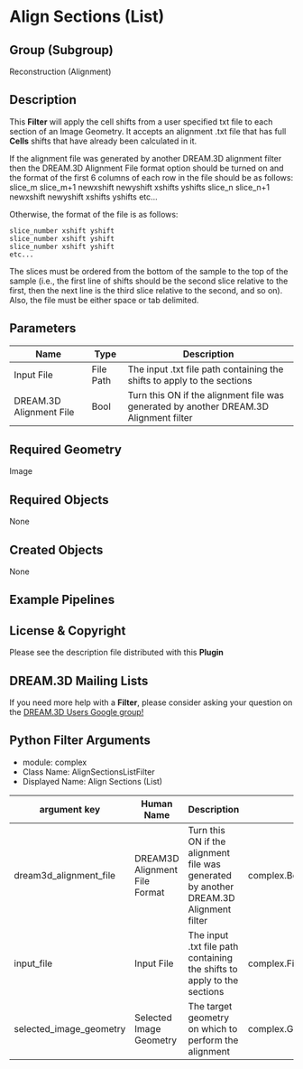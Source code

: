 # Align Sections (List)


## Group (Subgroup) ##

Reconstruction (Alignment)

## Description ##

This **Filter** will apply the cell shifts from a user specified txt file to each section of an Image Geometry. It accepts an alignment .txt file that has full **Cells** shifts that have already been calculated in it.  

If the alignment file was generated by another DREAM.3D alignment filter then the DREAM.3D Alignment File format option should be turned on and the format of the first 6 columns of each row in the file should be as follows:
    slice_m slice_m+1 newxshift newyshift xshifts yshifts
    slice_n slice_n+1 newxshift newyshift xshifts yshifts
    etc...


Otherwise, the format of the file is as follows:

    slice_number xshift yshift
    slice_number xshift yshift
    slice_number xshift yshift
    etc...

The slices must be ordered from the bottom of the sample to the top of the sample (i.e., the first line of shifts should be the second slice relative to the first, then the next line is the third slice relative to the second, and so on). Also, the file must be either space or tab delimited.

## Parameters ##

| Name | Type | Description |
|------|------| ----------- |
| Input File | File Path | The input .txt file path containing the shifts to apply to the sections |
| DREAM.3D Alignment File | Bool | Turn this ON if the alignment file was generated by another DREAM.3D Alignment filter |

## Required Geometry ##

Image

## Required Objects ##

None

## Created Objects ##

None

## Example Pipelines ##



## License & Copyright ##

Please see the description file distributed with this **Plugin**

## DREAM.3D Mailing Lists ##

If you need more help with a **Filter**, please consider asking your question on the [DREAM.3D Users Google group!](https://groups.google.com/forum/?hl=en#!forum/dream3d-users)




## Python Filter Arguments

+ module: complex
+ Class Name: AlignSectionsListFilter
+ Displayed Name: Align Sections (List)

| argument key | Human Name | Description | Parameter Type |
|--------------|------------|-------------|----------------|
| dream3d_alignment_file | DREAM3D Alignment File Format | Turn this ON if the alignment file was generated by another DREAM.3D Alignment filter | complex.BoolParameter |
| input_file | Input File | The input .txt file path containing the shifts to apply to the sections | complex.FileSystemPathParameter |
| selected_image_geometry | Selected Image Geometry | The target geometry on which to perform the alignment | complex.GeometrySelectionParameter |

